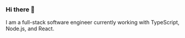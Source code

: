 ### Hi there 👋
I am a full-stack software engineer currently working with TypeScript, Node.js, and React.

<!--
![](https://raw.githubusercontent.com/rswdch/github-stats/master/generated/languages.svg#gh-dark-mode-only)
![](https://raw.githubusercontent.com/rswdch/github-stats/master/generated/languages.svg#gh-light-mode-only)
-->
<!--
**rswdch/rswdch** is a ✨ _special_ ✨ repository because its `README.md` (this file) appears on your GitHub profile.

Here are some ideas to get you started:

- 🔭 I’m currently working on ...
- 🌱 I’m currently learning ...
- 👯 I’m looking to collaborate on ...
- 🤔 I’m looking for help with ...
- 💬 Ask me about ...
- 📫 How to reach me: ...
- 😄 Pronouns: ...
- ⚡ Fun fact: ...
-->
